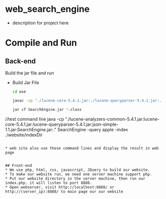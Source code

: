 # web_search_engine
* description for project here

# Compile and Run
## Back-end
Build the jar file  and run 

* Build Jar File
  ```bash
  cd wse

  javac -cp "./lucene-core-5.4.1.jar:./lucene-queryparser-5.4.1.jar:./lucene-analyzers-common-5.4.1.jar:./json-simple-1.1.jar:." *.java

  jar cf SearchEngine.jar *.class

 //test command line
 java -cp "./lucene-analyzers-common-5.4.1.jar:lucene-core-5.4.1.jar:lucene-queryparser-5.4.1.jar:json-simple-1.1.jar:SearchEngine.jar:." SearchEngine -query apple -index ./website/indexDir

  ```

  * web site also use these command lines and display the result in web page


## Front-end
  * We use php, html, css, javascript, JQuery to build our website.
  * To make our website run, we need one server machine support php. 
  * Put our website directory in the server machine, then run our index.php. it will listen to port 8888.
  * Open webserver, visit http://localhost:8888/ or http://(server_ip):8888/ to main page our our website



